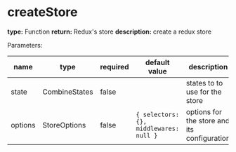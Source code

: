 # createStore

**type:** Function
**return:** Redux's store
**description:** create a redux store

Parameters:

| name    | type           | required | default value                          | description                                 |
|---------|----------------|----------|----------------------------------------|---------------------------------------------|
| state   | CombineStates  | false    |                                        | states to to use for the store              |
| options | StoreOptions   | false    | `{ selectors: {}, middlewares: null }` | options for the store and its configuration |
